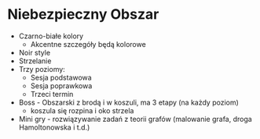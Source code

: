 # Niebezpieczny Obszar

- Czarno-białe kolory
  - Akcentne szczegóły będą kolorowe
- Noir style
- Strzelanie
- Trzy poziomy:
  - Sesja podstawowa
  - Sesja poprawkowa
  - Trzeci termin
- Boss - Obszarski z brodą i w koszuli, ma 3 etapy (na każdy poziom)
  - koszula się rozpina i oko strzela
- Mini gry - rozwiązywanie zadań z teorii grafów (malowanie grafa, droga Hamoltonowska i t.d.)
